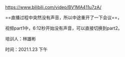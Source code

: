 https://www.bilibili.com/video/BV1MA411u7zA/

==直播过程中突然没有声音，所以中途重开了一下会议==，

视频part1中，6:12秒开始没有声音，可以直接切换到part2。



培训人：林雄彬

时间：2021.1.23 下午